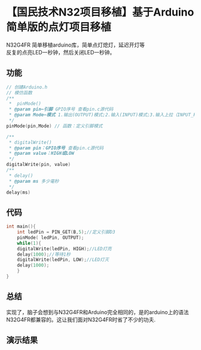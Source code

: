 <!--
 * @Author: rx-ted
 * @Date: 2023-02-18 21:30:26
 * @LastEditors: rx-ted
 * @LastEditTime: 2023-02-20 08:49:13
-->
# 【国民技术N32项目移植】基于Arduino简单版的点灯项目移植

N32G4FR 简单移植arduino库，简单点灯熄灯，延迟开灯等  
反复的点亮LED一秒钟，然后关闭LED一秒钟。

## 功能

```c
// 创建Arduino.h
// 模仿函数
/**
 *  pinMode()
 * @param pin—引脚 GPIO序号 查看pin.c源代码
 * @param Mode—模式 1.输出(OUTPUT)模式;2.输入(INPUT)模式;3.输入上拉（INPUT_PULLUP）模式 
 */
pinMode(pin,Mode) // 函数：定义引脚模式

/**
 * digitalWrite()
 * @param pin：GPIO序号 查看pin.c源代码
 * @param value：HIGH或LOW
 */
digitalWrite(pin, value)
/**
 * delay()
 * @param ms 多少毫秒
 */
delay(ms)

```

## 代码

```c
int main(){
    int ledPin = PIN_GET(B,5);//定义引脚D3
    pinMode( ledPin, OUTPUT);
    while(1){
    digitalWrite(ledPin, HIGH);//LED灯亮
    delay(1000);//等待1秒
    digitalWrite(ledPin, LOW);//LED灯灭
    delay(1000);
    }
}
```

## 总结

实现了，脑子会想到与N32G4FR和Arduino完全相同的，是的arduino上的语法N32G4FR都兼容的。这让我们面对N32G4FR时省了不少的功夫.

## 演示结果
